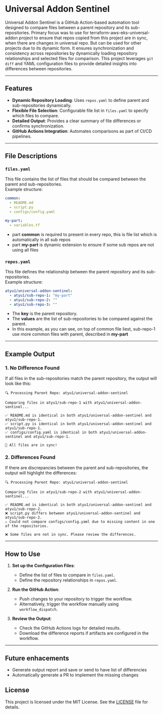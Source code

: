 # Universal Addon Sentinel

Universal Addon Sentinel is a GitHub Action-based automation tool designed to compare files between a parent repository and its sub-repositories. 
Primary focus was to use for terraform-aws-eks-universal-addon project to ensure that repos copied from this project are in sync, when there are changes in universal repo. But can be used for other projects due to its dynamic form.
It ensures synchronization and consistency across repositories by dynamically loading repository relationships and selected files for comparison. This project leverages `git diff` and YAML configuration files to provide detailed insights into differences between repositories.

---

## Features

- **Dynamic Repository Loading**: Uses `repos.yaml` to define parent and sub-repositories dynamically.
- **Flexible File Selection**: Configurable file list in `files.yaml` to specify which files to compare.
- **Detailed Output**: Provides a clear summary of file differences or confirms synchronization.
- **GitHub Actions Integration**: Automates comparisons as part of CI/CD pipelines.

---

## File Descriptions

### `files.yaml`
This file contains the list of files that should be compared between the parent and sub-repositories.  
Example structure:

```yaml
common:
  - README.md
  - script.py
  - configs/config.yaml

my-part:
  - variables.tf
```

- part **common** is required to present in every repo, this is file list which is automatically in all sub repos
- part **my-part** is dynamic extension to ensure if some sub repos are not using all files

### `repos.yaml`
This file defines the relationship between the parent repository and its sub-repositories.  
Example structure:

```yaml
atyu1/universal-addon-sentinel:
  - atyu1/sub-repo-1: "my-part"
  - atyu1/sub-repo-2: ""
  - atyu1/sub-repo-3: ""
```

- The **key** is the parent repository.
- The **values** are the list of sub-repositories to be compared against the parent.
- In this example, as you can see, on top of common file liest, sub-repo-1 use more common files with parent, described in **my-part**

---

## Example Output

### 1. **No Difference Found**
If all files in the sub-repositories match the parent repository, the output will look like this:
```
🔍 Processing Parent Repo: atyu1/universal-addon-sentinel

Comparing files in atyu1/sub-repo-1 with atyu1/universal-addon-sentinel...

✅ README.md is identical in both atyu1/universal-addon-sentinel and atyu1/sub-repo-1.
✅ script.py is identical in both atyu1/universal-addon-sentinel and atyu1/sub-repo-1.
✅ configs/config.yaml is identical in both atyu1/universal-addon-sentinel and atyu1/sub-repo-1.

🎉 All files are in sync!
```

### 2. **Differences Found**
If there are discrepancies between the parent and sub-repositories, the output will highlight the differences:
```
🔍 Processing Parent Repo: atyu1/universal-addon-sentinel

Comparing files in atyu1/sub-repo-2 with atyu1/universal-addon-sentinel...

✅ README.md is identical in both atyu1/universal-addon-sentinel and atyu1/sub-repo-2.
❌ script.py differs between atyu1/universal-addon-sentinel and atyu1/sub-repo-2.
⚠️ Could not compare configs/config.yaml due to missing content in one of the repositories.

❌ Some files are not in sync. Please review the differences.
```

---

## How to Use

1. **Set up the Configuration Files**:
   - Define the list of files to compare in `files.yaml`.
   - Define the repository relationships in `repos.yaml`.

2. **Run the GitHub Action**:
   - Push changes to your repository to trigger the workflow.
   - Alternatively, trigger the workflow manually using `workflow_dispatch`.

3. **Review the Output**:
   - Check the GitHub Actions logs for detailed results.
   - Download the difference reports if artifacts are configured in the workflow.

---

## Future enhacements

- Generate output report and save or send to have list of differencies
- Automatically generate a PR to implement the missing changes

## License
This project is licensed under the MIT License. See the [LICENSE](LICENSE) file for details.
